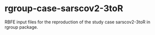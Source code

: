 # rgroup-case-sarscov2-3toR
RBFE input files for the reproduction of the study case sarscov2-3toR in rgroup package. 
